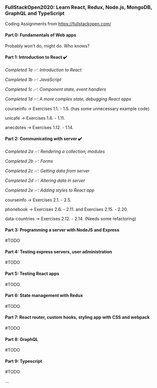 ### FullStackOpen2020: Learn React, Redux, Node.js, MongoDB, GraphQL and TypeScript

Coding Assignments from https://fullstackopen.com/

#### Part 0: Fundamentals of Web apps

Probably won't do, might do. Who knows?

#### Part 1: Introduction to React :heavy_check_mark:

_Completed 1a :white_check_mark:: Introduction to React_

_Completed 1b :white_check_mark:: JavaScript_

_Completed 1c :white_check_mark:: Component state, event handlers_

_Completed 1d :white_check_mark:: A more complex state, debugging React apps_

courseinfo -> Exercises 1.1. - 1.5. (has some unnecessary example code)

unicafe -> Exercises 1.6. - 1.11.

anecdotes -> Exercises 1.12. - 1.14.

#### Part 2: Communicating with server :heavy_check_mark:

_Completed 2a :white_check_mark:: Rendering a collection, modules_

_Completed 2b :white_check_mark:: Forms_

_Completed 2c :white_check_mark:: Getting data from server_

_Completed 2d :white_check_mark:: Altering data in server_

_Completed 2e :white_check_mark:: Adding styles to React app_

courseinfo -> Exercises 2.1. - 2.5.

phonebook -> Exercises 2.6. - 2.11. and Exercises 2.15. - 2.20.

data-countries -> Exercises 2.12. - 2.14. (Needs some refactoring)

#### Part 3: Programming a server with NodeJS and Express

#TODO

#### Part 4: Testing express servers, user administration

#TODO

#### Part 5: Testing React apps

#TODO

#### Part 6: State management with Redux

#TODO

#### Part 7: React router, custom hooks, styling app with CSS and webpack

#TODO

#### Part 8: GraphQL

#TODO

#### Part 9: Typescript

#TODO

...
